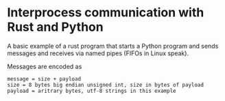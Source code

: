 # Interprocess communication with Rust and Python

A basic example of a rust program that starts a Python program and sends messages and receives via named pipes (FIFOs in Linux speak).

Messages are encoded as 
```
message = size + payload
size = 8 bytes big endian unsigned int, size in bytes of payload
payload = aritrary bytes, utf-8 strings in this example
```

